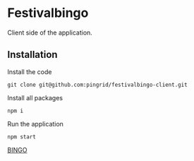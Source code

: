 # Festivalbingo 

Client side of the application. 

## Installation

Install the code 
```
git clone git@github.com:pingrid/festivalbingo-client.git
```

Install all packages
```
npm i
```

Run the application
```
npm start
```

[BINGO](https://slack-imgs.com/?c=1&url=https%3A%2F%2Fmedia2.giphy.com%2Fmedia%2FXpCmmyiRd7elW%2Fgiphy-downsized.gif)
